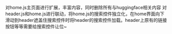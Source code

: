 对home.js主页面进行扩展，丰富内容，同时删除所有与huggingface相关内容
对header.js和home.js进行联动，将home.js的搜索控件独立化，在home界面向下滑动到header遮盖住搜索控件时将header的搜索控件加载。header上原有的链接按钮等等需要给搜索控件让位~
